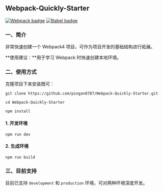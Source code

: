 ## Webpack-Quickly-Starter
[![Webpack badge](https://img.shields.io/badge/Webpack-%5E4.41.5-blue)](https://github.com/webpack/webpack)
[![Babel badge](https://img.shields.io/badge/Babel-%5E7.8.3-brightgreen)](https://github.com/babel/babel)

### 一、简介

非常快速创建一个 Webpack4 项目，可作为项目开发的基础结构进行拓展。

**使用建议：**用于学习 Webpack 时快速创建本地环境。

### 二、使用方式

克隆项目下来安装既可：

```shell
git clone https://github.com/pingan8787/Webpack-Quickly-Starter.git

cd Webpack-Quickly-Starter

npm install
```

#### 1. 开发环境

```shell
npm run dev
```

#### 2. 生成环境

```shell
npm run build
```

### 三、目前支持

目前已支持 `development` 和 `production` 环境，可对两种环境深度开发。